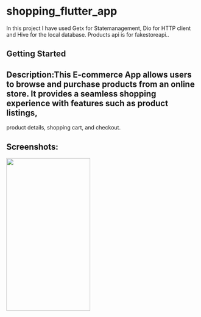 # shopping_flutter_app


In this project I have used Getx for Statemanagement, Dio for HTTP client and Hive for the local database. Products api is for fakestoreapi..

## Getting Started

## Description:This E-commerce App allows users to browse and purchase products from an online store. It provides a seamless shopping experience with features such as product listings,
product details, shopping cart, and checkout.

## Screenshots:
<img src="https://github.com/bhagyashripawar2793/flutter_shopping_app/assets/product_details_page.png" width="220" height="400">
